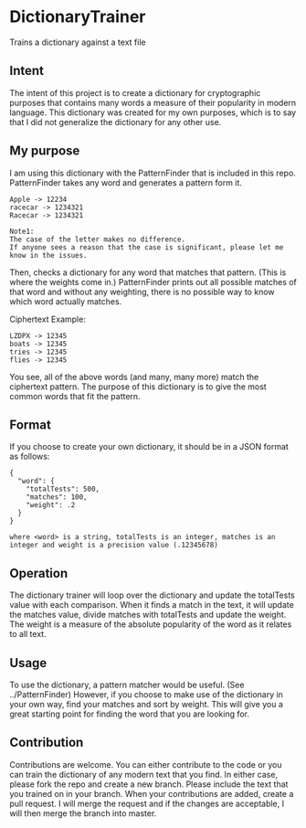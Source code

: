 # DictionaryTrainer
Trains a dictionary against a text file

## Intent
The intent of this project is to create a dictionary for cryptographic purposes that contains many words a measure of their popularity
in modern language. This dictionary was created for my own purposes, which is to say that I did not generalize the dictionary for any other use.

## My purpose
I am using this dictionary with the PatternFinder that is included in this repo. PatternFinder takes any word and generates a pattern form it.

```
Apple -> 12234
racecar -> 1234321
Racecar -> 1234321

Note1:
The case of the letter makes no difference.
If anyone sees a reason that the case is significant, please let me know in the issues.
```

Then, checks a dictionary for any word that matches that pattern. (This is where the weights come in.)
PatternFinder prints out all possible matches of that word and without any weighting, there is no possible way to know which word actually matches.

Ciphertext Example:
```
LZDPX -> 12345
boats -> 12345
tries -> 12345
flies -> 12345
```

You see, all of the above words (and many, many more) match the ciphertext pattern.
The purpose of this dictionary is to give the most common words that fit the pattern.

## Format
If you choose to create your own dictionary, it should be in a JSON format as follows:

```
{
  "word": {
    "totalTests": 500,
    "matches": 100,
    "weight": .2
  }
}

where <word> is a string, totalTests is an integer, matches is an integer and weight is a precision value (.12345678)
```

## Operation
The dictionary trainer will loop over the dictionary and update the totalTests value with each comparison.
When it finds a match in the text, it will update the matches value, divide matches with totalTests and update the weight.
The weight is a measure of the absolute popularity of the word as it relates to all text.

## Usage
To use the dictionary, a pattern matcher would be useful. (See ../PatternFinder)
However, if you choose to make use of the dictionary in your own way, find your matches and sort by weight.
This will give you a great starting point for finding the word that you are looking for.

## Contribution
Contributions are welcome. You can either contribute to the code or you can train the dictionary of any modern text that you find.
In either case, please fork the repo and create a new branch. Please include the text that you trained on in your branch.
When your contributions are added, create a pull request.
I will merge the request and if the changes are acceptable, I will then merge the branch into master.
